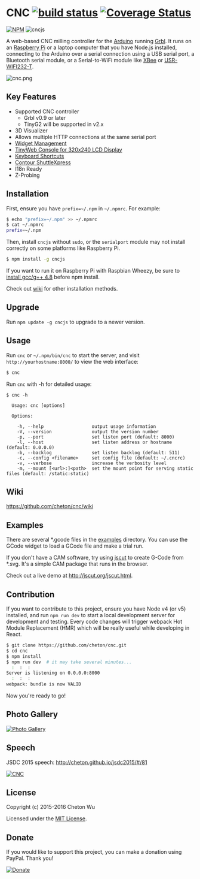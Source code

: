 # CNC [![build status](https://travis-ci.org/cheton/cnc.svg?branch=master)](https://travis-ci.org/cheton/cnc) [![Coverage Status](https://coveralls.io/repos/cheton/cnc/badge.svg)](https://coveralls.io/r/cheton/cnc)

[![NPM](https://nodei.co/npm/cncjs.png?downloads=true&stars=true)](https://nodei.co/npm/cncjs/)
![cncjs](https://raw.githubusercontent.com/cheton/cnc/master/media/banner2.png)

A web-based CNC milling controller for the [Arduino](https://www.arduino.cc/) running [Grbl](https://github.com/grbl/grbl). It runs on an [Raspberry Pi](https://www.raspberrypi.org/) or a laptop computer that you have Node.js installed, connecting to the Arduino over a serial connection using a USB serial port, a Bluetooth serial module, or a  Serial-to-WiFi module like [XBee](https://www.arduino.cc/en/Guide/ArduinoWirelessShieldS2) or [USR-WIFI232-T](https://gist.github.com/ajfisher/1fdbcbbf96b7f2ba73cd).

![cnc.png](https://raw.githubusercontent.com/cheton/cnc/master/media/cnc.png) 


## Key Features
* Supported CNC controller
  * Grbl v0.9 or later
  * TinyG2 will be supported in v2.x
* 3D Visualizer
* Allows multiple HTTP connections at the same serial port
* [Widget Management](https://github.com/cheton/cnc/wiki/User-Guide#widget-management)
* [TinyWeb Console for 320x240 LCD Display](https://github.com/cheton/cnc/wiki/User-Guide#tinyweb-console-for-320x240-lcd-display)
* [Keyboard Shortcuts](https://github.com/cheton/cnc/wiki/User-Guide#keyboard-shortcuts)
* [Contour ShuttleXpress](https://github.com/cheton/cnc/wiki/User-Guide#contour-shuttlexpress)
* I18n Ready
* Z-Probing

## Installation
First, ensure you have `prefix=~/.npm` in  `~/.npmrc`. For example:
```bash
$ echo "prefix=~/.npm" >> ~/.npmrc
$ cat ~/.npmrc
prefix=~/.npm
```

Then, install `cncjs` without `sudo`, or the `serialport` module may not install correctly on some platforms like Raspberry Pi.
```bash
$ npm install -g cncjs
```

If you want to run it on Raspberry Pi with Raspbian Wheezy, be sure to [install gcc/g++ 4.8](https://somewideopenspace.wordpress.com/2014/02/28/gcc-4-8-on-raspberry-pi-wheezy/) before npm install.

Check out [wiki](https://github.com/cheton/cnc/wiki/Installation) for other installation methods.

## Upgrade
Run `npm update -g cncjs` to upgrade to a newer version.

## Usage
Run `cnc` or `~/.npm/bin/cnc` to start the server, and visit `http://yourhostname:8000/` to view the web interface:
```bash
$ cnc
```

Run `cnc` with -h for detailed usage:
```
$ cnc -h

  Usage: cnc [options]
  
  Options:

    -h, --help                  output usage information
    -V, --version               output the version number
    -p, --port                  set listen port (default: 8000)
    -l, --host                  set listen address or hostname (default: 0.0.0.0)
    -b, --backlog               set listen backlog (default: 511)
    -c, --config <filename>     set config file (default: ~/.cncrc)
    -v, --verbose               increase the verbosity level
    -m, --mount [<url>:]<path>  set the mount point for serving static files (default: /static:static)
```

## Wiki
https://github.com/cheton/cnc/wiki

## Examples
There are several *.gcode files in the [examples](https://github.com/cheton/cnc/tree/master/examples) directory. You can use the GCode widget to load a GCode file and make a trial run.

If you don't have a CAM software, try using [jscut](http://jscut.org/) to create G-Code from *.svg. It's a simple CAM package that runs in the browser.

Check out a live demo at http://jscut.org/jscut.html.

## Contribution
If you want to contribute to this project, ensure you have Node v4 (or v5) installed, and run `npm run dev` to start a local development server for development and testing. Every code changes will trigger webpack Hot Module Replacement (HMR) which will be really useful while developing in React.

```bash
$ git clone https://github.com/cheton/cnc.git
$ cd cnc
$ npm install
$ npm run dev  # it may take several minutes...
  :  :  :
Server is listening on 0.0.0.0:8000
  :  :  :
webpack: bundle is now VALID
```

Now you're ready to go!


## Photo Gallery
[![Photo Gallery](https://scontent-iad3-1.xx.fbcdn.net/hphotos-xtp1/t31.0-8/12138529_10207901191546433_3867236073352040616_o.jpg)](https://www.facebook.com/cheton.wu/media_set?set=a.10207901184746263.1073741852.1195704289&type=3)

## Speech
JSDC 2015 speech: http://cheton.github.io/jsdc2015/#/81

[![CNC](http://img.youtube.com/vi/fJyq4fyiGSc/0.jpg)](https://www.youtube.com/watch?v=fJyq4fyiGSc&hd=2 "CNC")

## License

Copyright (c) 2015-2016 Cheton Wu

Licensed under the [MIT License](LICENSE).

## Donate

If you would like to support this project, you can make a donation using PayPal. Thank you!

[![Donate](https://www.paypalobjects.com/en_US/i/btn/btn_donateCC_LG.gif)](https://www.paypal.com/cgi-bin/webscr?cmd=_s-xclick&hosted_button_id=38CYN33CWPBR2)

